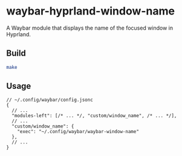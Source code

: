 # waybar-hyprland-window-name

A Waybar module that displays the name of the focused window in Hyprland.

## Build

```bash
make
```

## Usage

```jsonc
// ~/.config/waybar/config.jsonc
{
  // ...
  "modules-left": [/* ... */, "custom/window_name", /* ... */],
  // ...
  "custom/window_name": {
    "exec": "~/.config/waybar/waybar-window-name"
  },
  // ...
}
```
